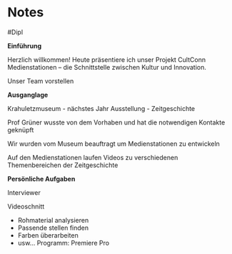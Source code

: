 # Notes
#Dipl 

**Einführung**

Herzlich willkommen! Heute präsentiere ich unser Projekt CultConn Medienstationen – die Schnittstelle zwischen Kultur und Innovation.

Unser Team vorstellen

**Ausganglage**

Krahuletzmuseum - nächstes Jahr Ausstellung - Zeitgeschichte 

Prof Grüner wusste von dem Vorhaben und hat die notwendigen Kontakte geknüpft

Wir wurden vom Museum beauftragt um Medienstationen zu entwickeln

Auf den Medienstationen laufen Videos zu verschiedenen Themenbereichen der Zeitgeschichte


**Persönliche Aufgaben**

Interviewer

Videoschnitt
- Rohmaterial analysieren
- Passende stellen finden
- Farben überarbeiten
- usw...
Programm: Premiere Pro